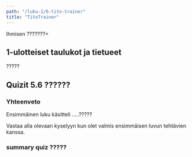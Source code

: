 ```yaml
---
path: "/luku-1/6-tito-trainer"
title: "TitoTrainer"
---
```


<div>
<lead>Ihmisen ???????+</lead>
</div>

## 1-ulotteiset taulukot ja tietueet
?????




## Quizit 5.6 ??????

<!-- quiz 5.6 ????????????????? -->

<div><quiznator id="???"></quiznator></div>


<!-- Luvun 1 yhteenveto, mitä tuli opittua quiz 1.summary -->

### Yhteenveto
Ensimmäinen luku käsitteli .....?????

Vastaa alla olevaan kyselyyn kun olet valmis ensimmäisen luvun tehtävien kanssa.

### summary quiz ?????
<div><quiznator id="????"></quiznator></div>

